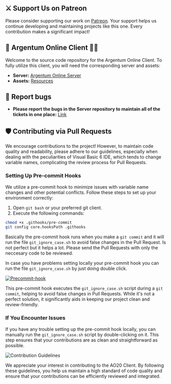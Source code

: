 ## ⚔️ Support Us on Patreon

Please consider supporting our work on [Patreon](https://www.patreon.com/nolandstudios). Your support helps us continue developing and maintaining projects like this one. Every contribution makes a significant impact!

## 🐲 Argentum Online Client 🧙‍♂️

Welcome to the source code repository for the Argentum Online Client. To fully utilize this client, you will need the corresponding server and assets:

- **Server:** [Argentum Online Server](https://github.com/ao-org/argentum-online-server)
- **Assets:** [Resources](https://github.com/ao-org/Recursos)

## 🐛 Report bugs
- **Please report the bugs in the Server repository to maintain all of the tickets in one place:** [Link](https://github.com/ao-org/Recursos](https://github.com/ao-org/argentum-online-server/issues))

## 🛡️ Contributing via Pull Requests

We encourage contributions to the project! However, to maintain code quality and readability, please adhere to our guidelines, especially when dealing with the peculiarities of Visual Basic 6 IDE, which tends to change variable names, complicating the review process for Pull Requests.

### Setting Up Pre-commit Hooks

We utilize a pre-commit hook to minimize issues with variable name changes and other potential conflicts. Follow these steps to set up your environment correctly:

1. Open `git bash` or your preferred git client.
2. Execute the following commands:

```bash
chmod +x .githooks/pre-commit
git config core.hooksPath .githooks
```

Basically the pre-commit hook runs when you make a `git commit` and it will run the file `git_ignore_case.sh` to avoid false changes in the Pull Request. Is not perfect but it helps a lot. Please send the Pull Requests with only the neccesary code to be reviewed.

In case you have problems setting locally your pre-commit hook you can run the file `git_ignore_case.sh` by just doing double click.

<a href="https://imgbb.com/"><img src="https://i.ibb.co/6wCZvvZ/image.png" alt="Precommit-hook" border="0"></a>

This pre-commit hook executes the `git_ignore_case.sh` script during a `git commit`, helping to avoid false changes in Pull Requests. While it's not a perfect solution, it significantly aids in keeping our project clean and review-friendly.

### If You Encounter Issues

If you have any trouble setting up the pre-commit hook locally, you can manually run the `git_ignore_case.sh` script by double-clicking on it. This step ensures that your contributions are as clean and straightforward as possible.

![Contribution Guidelines](https://steamuserimages-a.akamaihd.net/ugc/1829034638748296385/CCD6BAF674692E8D4C87CDCA56FF8EC06D93C2FB/?imw=5000&imh=5000&ima=fit&impolicy=Letterbox&imcolor=%23000000&letterbox=false)

We appreciate your interest in contributing to the AO20 Client. By following these guidelines, you help us maintain a high standard of code quality and ensure that your contributions can be efficiently reviewed and integrated.
